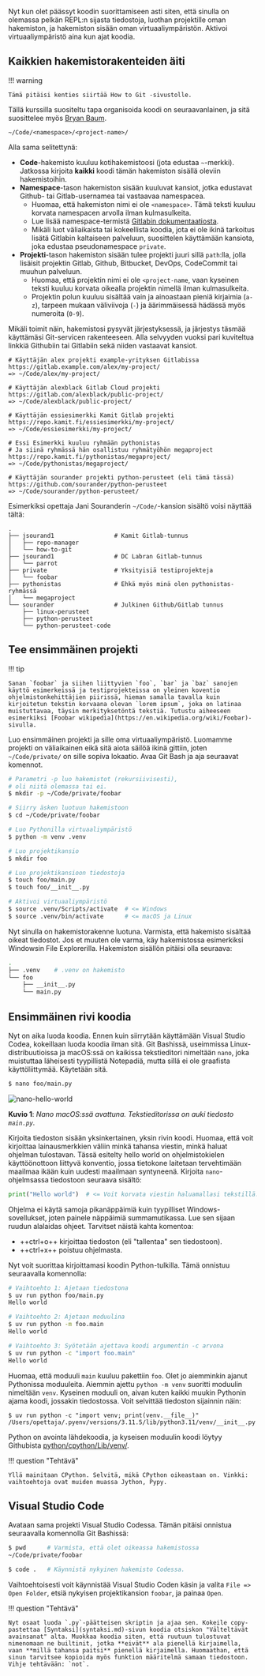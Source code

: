 Nyt kun olet päässyt koodin suorittamiseen asti siten, että sinulla on olemassa pelkän REPL:n sijasta tiedostoja, luothan projektille oman hakemiston, ja hakemiston sisään oman virtuaaliympäristön. Aktivoi virtuaaliympäristö aina kun ajat koodia.

## Kaikkien hakemistorakenteiden äiti

!!! warning

    Tämä pitäisi kenties siirtää How to Git -sivustolle.

Tällä kurssilla suositeltu tapa organisoida koodi on seuraavanlainen, ja sitä suosittelee myös [Bryan Baum](https://www.bryanbraun.com/2017/08/29/how-i-organize-the-code-folder-on-my-computer/).

```
~/Code/<namespace>/<project-name>/
```

Alla sama selitettynä:

- **Code**-hakemisto kuuluu kotihakemistoosi (jota edustaa `~`-merkki). Jatkossa kirjoita **kaikki** koodi tämän hakemiston sisällä oleviin hakemistoihin.
- **Namespace**-tason hakemiston sisään kuuluvat kansiot, jotka edustavat Github- tai Gitlab-usernamea tai vastaavaa namespacea.
  - Huomaa, että hakemiston nimi ei ole `<namespace>`. Tämä teksti kuuluu korvata namespacen arvolla ilman kulmasulkeita.
  - Lue lisää namespace-termistä [Gitlabin dokumentaatiosta](https://docs.gitlab.com/ee/user/namespace/).
  - Mikäli luot väliaikaista tai kokeellista koodia, jota ei ole ikinä tarkoitus lisätä Gitlabin kaltaiseen palveluun, suosittelen käyttämään kansiota, joka edustaa pseudonamespace `private`.
- **Projekti**-tason hakemiston sisään tulee projekti juuri sillä `path`:lla, jolla lisäisit projektin Gitlab, Github, Bitbucket, DevOps, CodeCommit tai muuhun palveluun.
  - Huomaa, että projektin nimi ei ole `<project-name`, vaan kyseinen teksti kuuluu korvata oikealla projektin nimellä ilman kulmasulkeita.
  - Projektin polun kuuluu sisältää vain ja ainoastaan pieniä kirjaimia (`a-z`), tarpeen mukaan väliviivoja (`-`) ja äärimmäisessä hädässä myös numeroita (`0-9`).

Mikäli toimit näin, hakemistosi pysyvät järjestyksessä, ja järjestys täsmää käyttämäsi Git-servicen rakenteeseen. Alla selvyyden vuoksi pari kuviteltua linkkiä Githubiin tai Gitlabiin sekä niiden vastaavat kansiot.

```
# Käyttäjän alex projekti example-yrityksen Gitlabissa
https://gitlab.example.com/alex/my-project/
=> ~/Code/alex/my-project/

# Käyttäjän alexblack Gitlab Cloud projekti
https://gitlab.com/alexblack/public-project/
=> ~/Code/alexblack/public-project/

# Käyttäjän essiesimerkki Kamit Gitlab projekti
https://repo.kamit.fi/essiesimerkki/my-project/
=> ~/Code/essiesimerkki/my-project/

# Essi Esimerkki kuuluu ryhmään pythonistas
# Ja siinä ryhmässä hän osallistuu ryhmätyöhön megaproject
https://repo.kamit.fi/pythonistas/megaproject/
=> ~/Code/pythonistas/megaproject/

# Käyttäjän sourander projekti python-perusteet (eli tämä tässä)
https://github.com/sourander/python-perusteet
=> ~/Code/sourander/python-perusteet/
```

Esimerkiksi opettaja Jani Souranderin `~/Code/`-kansion sisältö voisi näyttää tältä:

```
.
├── jsourand1                 # Kamit Gitlab-tunnus
│   ├── repo-manager
│   └── how-to-git
├── jsourand1                 # DC Labran Gitlab-tunnus
│   └── parrot
├── private                   # Yksityisiä testiprojekteja
│   └── foobar
├── pythonistas               # Ehkä myös minä olen pythonistas-ryhmässä
│   └── megaproject
└── sourander                 # Julkinen Github/Gitlab tunnus
    ├── linux-perusteet
    ├── python-perusteet
    └── python-perusteet-code
```

## Tee ensimmäinen projekti

!!! tip

    Sanan `foobar` ja siihen liittyvien `foo`, `bar` ja `baz` sanojen käyttö esimerkeissä ja testiprojekteissa on yleinen koventio ohjelmistonkehittäjien piirissä, hieman samalla tavalla kuin kirjoitetun tekstin korvaana olevan `lorem ipsum`, joka on latinaa muistuttavaa, täysin merkityksetöntä tekstiä. Tutustu aiheeseen esimerkiksi [Foobar wikipedia](https://en.wikipedia.org/wiki/Foobar)-sivulla.

Luo ensimmäinen projekti ja sille oma virtuaaliympäristö. Luomamme projekti on väliaikainen eikä sitä aiota säilöä ikinä gittiin, joten `~/Code/private/` on sille sopiva lokaatio. Avaa Git Bash ja aja seuraavat komennot.

```bash
# Parametri -p luo hakemistot (rekursiivisesti),
# oli niitä olemassa tai ei.
$ mkdir -p ~/Code/private/foobar

# Siirry äsken luotuun hakemistoon
$ cd ~/Code/private/foobar

# Luo Pythonilla virtuaaliympäristö
$ python -m venv .venv

# Luo projektikansio
$ mkdir foo

# Luo projektikansioon tiedostoja
$ touch foo/main.py
$ touch foo/__init__.py

# Aktivoi virtuaaliympäristö
$ source .venv/Scripts/activate  # <= Windows
$ source .venv/bin/activate      # <= macOS ja Linux
```

Nyt sinulla on hakemistorakenne luotuna. Varmista, että hakemisto sisältää oikeat tiedostot. Jos et muuten ole varma, käy hakemistossa esimerkiksi Windowsin File Explorerilla. Hakemiston sisällön pitäisi olla seuraava:

```bash
.
├── .venv    # .venv on hakemisto
└── foo
    ├── __init__.py
    └── main.py
```

## Ensimmäinen rivi koodia

Nyt on aika luoda koodia. Ennen kuin siirrytään käyttämään Visual Studio Codea, kokeillaan luoda koodia ilman sitä. Git Bashissä, useimmissa Linux-distribuutioissa ja macOS:ssä on kaikissa tekstieditori nimeltään `nano`, joka muistuttaa läheisesti tyypillistä Notepadiä, mutta sillä ei ole graafista käyttöliittymää. Käytetään sitä.

```bash
$ nano foo/main.py
```

![nano-hello-world](../images/nano-hello-world.png)

**Kuvio 1**: _Nano macOS:ssä avattuna. Tekstieditorissa on auki tiedosto `main.py`._

Kirjoita tiedoston sisään yksinkertainen, yksin rivin koodi. Huomaa, että voit kirjoittaa lainausmerkkien väliin minkä tahansa viestin, minkä haluat ohjelman tulostavan. Tässä esitelty hello world on ohjelmistokielen käyttöönottoon liittyvä konventio, jossa tietokone laitetaan tervehtimään maailmaa ikään kuin uudesti maailmaan syntyneenä. Kirjoita `nano`-ohjelmsassa tiedostoon seuraava sisältö:

```python
print("Hello world")  # <= Voit korvata viestin haluamallasi tekstillä.
```

Ohjelma ei käytä samoja pikanäppäimiä kuin tyypilliset Windows-sovellukset, joten painele näppäimiä summamutikassa. Lue sen sijaan ruudun alalaidas ohjeet. Tarvitset näistä kahta komentoa:

- ++ctrl+o++ kirjoittaa tiedoston (eli "tallentaa" sen tiedostoon).
- ++ctrl+x++ poistuu ohjelmasta.

Nyt voit suorittaa kirjoittamasi koodin Python-tulkilla. Tämä onnistuu seuraavalla komennolla:

```bash
# Vaihtoehto 1: Ajetaan tiedostona
$ uv run python foo/main.py
Hello world

# Vaihtoehto 2: Ajetaan moduulina
$ uv run python -m foo.main
Hello world

# Vaihtoehto 3: Syötetään ajettava koodi argumentin -c arvona
$ uv run python -c "import foo.main"
Hello world
```

Huomaa, että moduuli `main` kuuluu pakettiin `foo`. Olet jo aiemminkin ajanut Pythonissa moduuleita. Aiemmin ajettu `python -m venv` suoritti moduulin nimeltään `venv`. Kyseinen moduuli on, aivan kuten kaikki muukin Pythonin ajama koodi, jossakin tiedostossa. Voit selvittää tiedoston sijainnin näin:

```console
$ uv run python -c "import venv; print(venv.__file__)"
/Users/opettaja/.pyenv/versions/3.11.5/lib/python3.11/venv/__init__.py
```

Python on avointa lähdekoodia, ja kyseisen moduulin koodi löytyy Githubista [python/cpython/Lib/venv/](https://github.com/python/cpython/tree/main/Lib/venv).

!!! question "Tehtävä"

    Yllä mainitaan CPython. Selvitä, mikä CPython oikeastaan on. Vinkki: vaihtoehtoja ovat muiden muassa Jython, Pypy.

## Visual Studio Code

Avataan sama projekti Visual Studio Codessa. Tämän pitäisi onnistua seuraavalla komennolla Git Bashissä:

```bash
$ pwd      # Varmista, että olet oikeassa hakemistossa
~/Code/private/foobar

$ code .   # Käynnistä nykyinen hakemisto Codessa.
```

Vaihtoehtoisesti voit käynnistää Visual Studio Coden käsin ja valita `File => Open Folder`, etsiä nykyisen projektikansion `foobar`, ja painaa `Open`.

!!! question "Tehtävä"

    Nyt osaat luoda `.py`-päätteisen skriptin ja ajaa sen. Kokeile copy-pastettaa [Syntaksi](syntaksi.md)-sivun koodia otsiskon "Välteltävät avainsanat" alta. Muokkaa koodia siten, että ruutuun tulostuvat nimenomaan ne builtinit, jotka **eivät** ala pienellä kirjaimella, vaan **millä tahansa paitsi** pienellä kirjaimella. Huomaathan, että sinun tarvitsee kopioida myös funktion määritelmä samaan tiedostoon. Vihje tehtävään: `not`.
